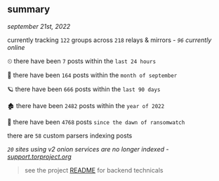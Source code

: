 
## summary
_september 21st, 2022_

currently tracking `122` groups across `218` relays & mirrors - _`96` currently online_

⏲ there have been `7` posts within the `last 24 hours`

🦈 there have been `164` posts within the `month of september`

🪐 there have been `666` posts within the `last 90 days`

🏚 there have been `2482` posts within the `year of 2022`

🦕 there have been `4768` posts `since the dawn of ransomwatch`

there are `58` custom parsers indexing posts

_`20` sites using v2 onion services are no longer indexed - [support.torproject.org](https://support.torproject.org/onionservices/v2-deprecation/)_

> see the project [README](https://github.com/joshhighet/ransomwatch#ransomwatch--) for backend technicals

